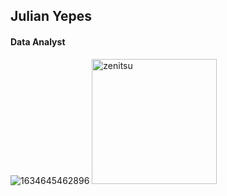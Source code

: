 ## **Julian Yepes**
#### Data Analyst
![1634645462896](https://user-images.githubusercontent.com/100659117/156863712-e9dd535b-06ab-48fc-b694-237072a4c375.jpg)
<img width="200" height="200" src="https://user-images.githubusercontent.com/100659117/156863712-e9dd535b-06ab-48fc-b694-237072a4c375.jpg" alt="zenitsu">
